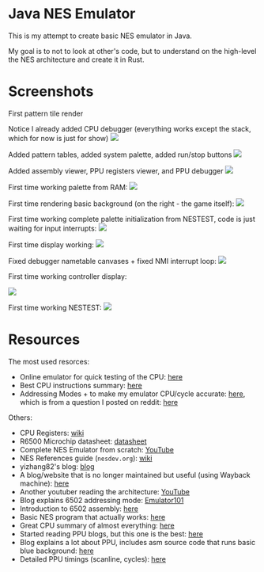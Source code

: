 # Java NES Emulator

This is my attempt to create basic NES emulator in Java.

My goal is to not to look at other's code, but to understand on the high-level the NES architecture and create it in Rust.

# Screenshots

First pattern tile render

Notice I already added CPU debugger (everything works except the stack, which for now is just for show)
![](README-resources/Screenshot2023-05-10%20031001.png)

Added pattern tables, added system palette, added run/stop buttons
![](README-resources/Screenshot2023-05-12%20203615.png)

Added assembly viewer, PPU registers viewer, and PPU debugger
![](README-resources/Screenshot2023-05-26%20173426.png)

First time working palette from RAM:
![](README-resources/Screenshot%202023-07-04%20175232.png)

First time rendering basic background (on the right - the game itself):
![](README-resources/Screenshot%202023-07-04%20234402.png)

First time working complete palette initialization from NESTEST, code is just waiting for input interrupts:
![](README-resources/Screenshot%202023-07-05%20014713.png)

First time display working:
![](README-resources/Screenshot%202023-07-12%20192227.png)

Fixed debugger nametable canvases + fixed NMI interrupt loop:
![](README-resources/Screenshot%202023-07-27%20192342.png)

First time working controller display:

![](README-resources/Screenshot%202023-07-27%20232945.png)

First time working NESTEST:
![](README-resources/Screenshot%202023-07-28%20000909.png)

# Resources

The most used resorces:

- Online emulator for quick testing of the CPU: [here](https://skilldrick.github.io/easy6502/#first-program)
- Best CPU instructions summary: [here](https://www.masswerk.at/6502/6502_instruction_set.html)
- Addressing Modes + to make my emulator CPU/cycle accurate: [here](https://www.nesdev.org/6502_cpu.txt), 
which is from a question I posted on reddit: [here](https://www.reddit.com/r/EmuDev/comments/13vyfug/nes_test_lda_i_think_the_test_rom_is_wrong/)

Others:

- CPU Registers: [wiki](https://en.wikipedia.org/wiki/MOS_Technology_6502#Registers)
- R6500 Microchip datasheet: [datasheet](https://datasheetspdf.com/pdf-file/527507/Rockwell/R6502/1)
- Complete NES Emulator from scratch: [YouTube](https://www.youtube.com/watch?v=F8kx56OZQhg)
- NES References guide (`nesdev.org`): [wiki](https://www.nesdev.org/wiki/NES_reference_guide)
- yizhang82's blog: [blog](https://yizhang82.dev/nes-emu-overview)
- A blog/website that is no longer maintained but useful (using Wayback machine): [here](https://web.archive.org/web/20210909190432/http://www.obelisk.me.uk/6502/)
- Another youtuber reading the architecture: [YouTube](https://www.youtube.com/watch?v=qJgsuQoy9bc)
- Blog explains 6502 addressing mode: [Emulator101](http://www.emulator101.com/6502-addressing-modes.html#:~:text=The%206502%20has%20the%20ability,to%20the%20address%20being%20accessed.&text=This%20addressing%20mode%20makes%20the,register%20to%20an%20absolute%20address.)
- Introduction to 6502 assembly: [here](https://famicom.party/book/05-6502assembly/)
- Basic NES program that actually works: [here](https://famicom.party/book/03-gettingstarted/)
- Great CPU summary of almost everything: [here](https://www.nesdev.org/6502_cpu.txt)
- Started reading PPU blogs, but this one is the best: [here](https://www.youtube.com/watch?v=-THeUXqR3zY)
- Blog explains a lot about PPU, includes asm source code that runs basic blue background: [here](https://taywee.github.io/NerdyNights/nerdynights/asmfirstapp.html)
- Detailed PPU timings (scanline, cycles): [here](https://www.nesdev.org/w/images/default/4/4f/Ppu.svg)
